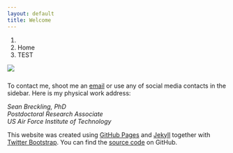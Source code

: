 ```yaml
---
layout: default
title: Welcome
---
```


<ol class="breadcrumb">
  <li><a href="/"><i class="fa fa-home"></i></a></li>
  <li class="active">Home</li>
  <li class="active">TEST</li>
</ol>

<img src="{{ site.baseurl }}/images/DanaTeachingWide.jpg" class="img-responsive img-rounded" img style="margin-bottom: 10px" />


To contact me, shoot me an [email](mailto:sean.breckling.ctr@afit.edu) or use any of social media contacts in the sidebar.  Here is my physical work address:

<address>
Sean Breckling, PhD<br />
Postdoctoral Research Associate<br />
US Air Force Institute of Technology<br />
</address>

This website was created using <a href="https://pages.github.com">GitHub Pages</a> and <a href="http://jekyllrb.com">Jekyll</a> together with <a href="http://getbootstrap.com">Twitter Bootstrap</a>. You can find the <a href="https://github.com/dcernst/dcernst.github.io">source code</a> on GitHub.
